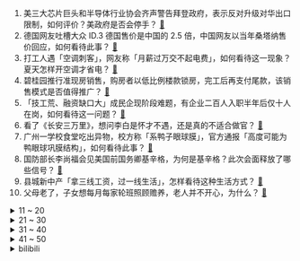 1. 美三大芯片巨头和半导体行业协会齐声警告拜登政府，表示反对升级对华出口限制，如何评价？美政府是否会停手？ [:link:](https://www.zhihu.com/question/612701292)
2. 德国网友吐槽大众 ID.3 德国售价是中国的 2.5 倍，中国网友以当年桑塔纳售价回应，如何看待此事？ [:link:](https://www.zhihu.com/question/612707004)
3. 打工人遇「空调刺客」，网友称「月薪过万交不起电费」，如何看待这一现象？夏天怎样开空调才省电？ [:link:](https://www.zhihu.com/question/612715852)
4. 碧桂园推行准现房销售，购房者以低比例楼款锁房，完工后再支付尾款，该销售模式是否值得推广？ [:link:](https://www.zhihu.com/question/612670772)
5. 「技工荒、融资缺口大」成民企现阶段难题，有企业二百人入职半年后仅十人在岗，如何看待这一问题？ [:link:](https://www.zhihu.com/question/612669755)
6. 看了《长安三万里》，想问李白是怀才不遇，还是真的不适合做官？ [:link:](https://www.zhihu.com/question/612021095)
7. 广州一学校食堂吃出异物，校方称「系鸭子眼球膜」，官方通报「高度可能为鸭眼球巩膜结构」，如何看待此事？ [:link:](https://www.zhihu.com/question/612664541)
8. 国防部长李尚福会见美国前国务卿基辛格，为何是基辛格？此次会面释放了哪些信号？ [:link:](https://www.zhihu.com/question/612773618)
9. 县城新中产「拿三线工资，过一线生活」，怎样看待这种生活方式？ [:link:](https://www.zhihu.com/question/612059036)
10. 父母老了，子女想每月每家轮班照顾赡养，老人并不开心，为什么？ [:link:](https://www.zhihu.com/question/604996640)
<details>
<summary>11 ~ 20</summary>

11. 如何让大脑保持高速运行？ [:link:](https://www.zhihu.com/question/311171623)
12. 河北保定公交大面积停运，省会石家庄紧急调集公交车支援 ，出现公交大面积停运的原因有哪些，如何应对？ [:link:](https://www.zhihu.com/question/612135833)
13. 是什么让 90 后、00 后重拾起了父辈们的持家传统？如今爱存钱与父辈们有何不一样？ [:link:](https://www.zhihu.com/question/612271386)
14. 网友自制「2023 国产独立游戏销量半年榜」出炉，你有哪些评价？ [:link:](https://www.zhihu.com/question/612688212)
15. 多名群众通过媒体问政平台反映「贩卖学位」行为，郑州教育局官员「爆粗口要求记者撤留言」，如何看待此事？ [:link:](https://www.zhihu.com/question/612674154)
16. 美一士兵越界闯入朝鲜，目前已被朝鲜方面拘留，哪些信息值得关注？ [:link:](https://www.zhihu.com/question/612783631)
17. 乌军称俄军在东北战线「陈兵超 10 万」，试图冲破防线，具体形势如何？ [:link:](https://www.zhihu.com/question/612684594)
18. 下半年的货币政策会怎么走，还有降息降准的可能吗？ [:link:](https://www.zhihu.com/question/612271502)
19. 为什么电影《封神第一部》还没上映，网上就有那么多人喷？ [:link:](https://www.zhihu.com/question/612090137)
20. 汽车轮胎爆了一个，为什么不能只换这一个？ [:link:](https://www.zhihu.com/question/605448823)
</details>
<details>
<summary>21 ~ 30</summary>

21. 一般在潜艇待超不过 90 天，但是在太空怎么能待那么久？ [:link:](https://www.zhihu.com/question/465762854)
22. 「211」本科生应聘工厂遭爽约因「被嫌学历高」，高学历为何也被歧视？你经历过怎样的职场歧视？如何应对？ [:link:](https://www.zhihu.com/question/612701753)
23. 为什么郭襄生日那天杨过拜见了所有长辈唯独没和郭襄好好说几句话？ [:link:](https://www.zhihu.com/question/407740593)
24. 将金属铁（Fe）打磨得非常光滑，那么它是否能替代镜子？ [:link:](https://www.zhihu.com/question/612070544)
25. 深圳「双证合一」次日，业主们在大雨中排起长队，有业主称办理后最少能涨 500 万，哪些信息值得关注？ [:link:](https://www.zhihu.com/question/612659896)
26. 猫猫知道我亲亲它是在表达善意吗？ [:link:](https://www.zhihu.com/question/611176149)
27. 《英雄联盟》中还有没有类似「虚空索敌」这类破圈的技能名称？ [:link:](https://www.zhihu.com/question/609136192)
28. 有哪些歌词被你听错了很久，知道真相后感到哭笑不得？ [:link:](https://www.zhihu.com/question/297225697)
29. 如何评价悬疑剧《消失的十一层》大结局？ [:link:](https://www.zhihu.com/question/612722607)
30. 过了 25 岁，你对哪些事情的态度突然就转变了？ [:link:](https://www.zhihu.com/question/612528639)
</details>
<details>
<summary>31 ~ 40</summary>

31. 国内AI大模型已近80个，哪个最有前途？ [:link:](https://www.zhihu.com/question/608763410)
32. 如何评价 《乘风 2023》的嘉宾陈嘉桦（Ella）? [:link:](https://www.zhihu.com/question/395842881)
33. 《不完美受害人》第 1-6 集拍得如何？有哪些值得关注的剧情点？ [:link:](https://www.zhihu.com/question/612673909)
34. 网友吐槽自己是「好学生心态受害者」，「追求夸奖、逃避出错、害怕指责」，如何摆脱这一心态带来的负面影响？ [:link:](https://www.zhihu.com/question/612691351)
35. 发改委称「将抓紧制定出台恢复和扩大消费的政策，并制定关于营造放心消费环境的政策文件」，透露哪些信息？ [:link:](https://www.zhihu.com/question/612670855)
36. 实习生「倒贴打工」，「招聘时要求什么都会，进去就是打杂为主」，如今的大学生实习更难了吗？ [:link:](https://www.zhihu.com/question/611893332)
37. 电子支付会让你有「花钱如流水」的感觉吗？有没有「钱不知道怎么就没了」的感觉？ [:link:](https://www.zhihu.com/question/612271567)
38. 人工智能是否可以通过流传画像来还原古人的长相？ [:link:](https://www.zhihu.com/question/612344241)
39. 杨利伟称「我国新一代飞船预计 2027-2028 年飞行，可载 4-7 名航天员」，具有哪些意义？ [:link:](https://www.zhihu.com/question/612675316)
40. 王毅与美国总统气候问题特使克里会谈，有哪些信息值得关注？ [:link:](https://www.zhihu.com/question/612663996)
</details>
<details>
<summary>41 ~ 50</summary>

41. C 罗接受采访称「不再回欧洲踢球。沙特联赛比美职联好得多，最快今年超越土超荷甲」，如何评价他的言论？ [:link:](https://www.zhihu.com/question/612649775)
42. 如何评价王宝强在电影《八角笼中》里的演技？ [:link:](https://www.zhihu.com/question/611301828)
43. 历史上真的存在《长安三万里》中「裴十二」这个人物吗？ [:link:](https://www.zhihu.com/question/611482036)
44. 女子以一小时 100 元的价格向陌生人提供陪伴服务，该服务能为消费者提供情绪价值吗，怎样看待贩卖时间？ [:link:](https://www.zhihu.com/question/612658286)
45. 如何评价王宝强的新电影《八角笼中》？ [:link:](https://www.zhihu.com/question/611194220)
46. 如果有三个杀手去暗杀你，但你拥有一个智子，你会怎么办？ [:link:](https://www.zhihu.com/question/612384633)
47. 《长安三万里》精彩吗？ [:link:](https://www.zhihu.com/question/611823636)
48. 如何看待 python 的性能？ [:link:](https://www.zhihu.com/question/40393531)
49. 车用 HUD 要具备哪些特点才算是真正的 HUD？ [:link:](https://www.zhihu.com/question/26074286)
50. 大家都怎么看待石家庄建造“摇滚之城”，能火起来吗？ [:link:](https://www.zhihu.com/question/612403844)
</details><details>
<summary>bilibili</summary>

</details>